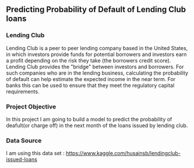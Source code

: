 ## Predicting Probability of Default of Lending Club loans

### Lending Club
Lending Club is a peer to peer lending company based in the United States, in which investors provide funds for potential borrowers and investors earn a profit depending on the risk they take (the borrowers credit score). Lending Club provides the "bridge" between investors and borrowers. For such companies who are in the lending business, calculating the probability of default can help estimate the expected income in the near term. For banks this can be used to ensure that they meet the regulatory capital requirements. 

### Project Objective
In this project I am going to build a model to predict the probability of deafult(or charge off) in the next month of the loans issued by lending club. 

### Data Source
I am using this data set : https://www.kaggle.com/husainsb/lendingclub-issued-loans
